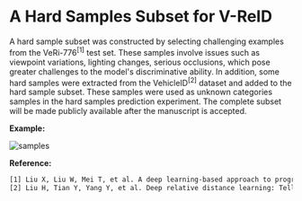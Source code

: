 # A Hard Samples Subset for V-ReID

A hard sample subset was constructed by selecting challenging examples from the VeRi-776<sup>[1]</sup> test set. These samples involve issues such as viewpoint variations, lighting changes, serious occlusions, which pose greater challenges to the model's discriminative ability. In addition, some hard samples were extracted from the VehicleID<sup>[2]</sup> dataset and added to the hard sample subset. These samples were used as unknown categories samples in the hard samples prediction experiment. The complete subset will be made publicly available after the manuscript is accepted.

**Example:**

![samples](images/samples.png)



**Reference:**
```latex
[1] Liu X, Liu W, Mei T, et al. A deep learning-based approach to progressive vehicle re-identification for urban surveillance[C]//Computer Vision–ECCV 2016: 14th European Conference, Amsterdam, The Netherlands, October 11-14, 2016, Proceedings, Part II 14. Springer International Publishing, 2016: 869-884.
[2] Liu H, Tian Y, Yang Y, et al. Deep relative distance learning: Tell the difference between similar vehicles[C]//Proceedings of the IEEE conference on computer vision and pattern recognition. 2016: 2167-2175.
```

